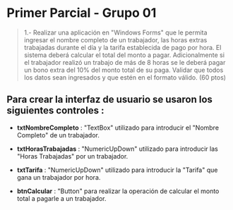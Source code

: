 # Primer Parcial - Grupo 01

> 1.- Realizar una aplicación en "Windows Forms" que le permita ingresar el nombre completo de un trabajador, las horas extras trabajadas durante el día y la tarifa establecida de pago por hora. El sistema deberá calcular el total del monto a pagar. Adicionalmente si el trabajador realizó un trabajo de más de 8 horas se le deberá pagar un bono extra del 10% del monto total de su paga. Validar que todos los datos sean ingresados y que estén en el formato válido. (60 ptos)

>>>>>>>>>>>>>>>>>>>>>>>>>>>>>

## Para crear la interfaz de usuario se usaron los siguientes controles :

* <b>txtNombreCompleto</b> : "TextBox" utilizado para introducir el "Nombre Completo" de un trabajador.

* <b>txtHorasTrabajadas</b> : "NumericUpDown" utilizado para introducir las "Horas Trabajadas" por un trabajador.

* <b>txtTarifa</b> : "NumericUpDown" utilizado para introducir la "Tarifa" que gana un trabajador por hora.

* <b>btnCalcular</b> : "Button" para realizar la operación de calcular el monto total a pagarle a un trabajador.